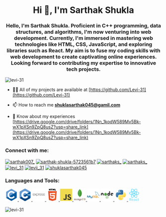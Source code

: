 <h1 align="center">Hi 👋, I'm Sarthak Shukla</h1>
<h3 align="center">Hello, I'm Sarthak Shukla. Proficient in C++ programming, data structures, and algorithms, I'm now venturing into web development. Currently, I'm immersed in mastering web technologies like HTML, CSS, JavaScript, and exploring libraries such as React. My aim is to fuse my coding skills with web development to create captivating online experiences. Looking forward to contributing my expertise to innovative tech projects.</h3>

<p align="left"> <img src="https://komarev.com/ghpvc/?username=levi-31&label=Profile%20views&color=0e75b6&style=flat" alt="levi-31" /> </p>

- 👨‍💻 All of my projects are available at [https://github.com/Levi-31](https://github.com/Levi-31)

- 📫 How to reach me **shuklasarthak045@gamil.com**

- 📄 Know about my experiences [https://drive.google.com/drive/folders/1Nn_1kodW589Mv5Bk-wX1pXSn9ZpQ8usZ?usp=share_link](https://drive.google.com/drive/folders/1Nn_1kodW589Mv5Bk-wX1pXSn9ZpQ8usZ?usp=share_link)

<h3 align="left">Connect with me:</h3>
<p align="left">
<a href="https://twitter.com/sarthak007_" target="blank"><img align="center" src="https://raw.githubusercontent.com/rahuldkjain/github-profile-readme-generator/master/src/images/icons/Social/twitter.svg" alt="sarthak007_" height="30" width="40" /></a>
<a href="https://linkedin.com/in/sarthak-shukla-5723561b7" target="blank"><img align="center" src="https://raw.githubusercontent.com/rahuldkjain/github-profile-readme-generator/master/src/images/icons/Social/linked-in-alt.svg" alt="sarthak-shukla-5723561b7" height="30" width="40" /></a>
<a href="https://instagram.com/sarthaks_" target="blank"><img align="center" src="https://raw.githubusercontent.com/rahuldkjain/github-profile-readme-generator/master/src/images/icons/Social/instagram.svg" alt="sarthaks_" height="30" width="40" /></a>
<a href="https://www.hackerrank.com/sarthaks_" target="blank"><img align="center" src="https://raw.githubusercontent.com/rahuldkjain/github-profile-readme-generator/master/src/images/icons/Social/hackerrank.svg" alt="sarthaks_" height="30" width="40" /></a>
<a href="https://codeforces.com/profile/levi_31" target="blank"><img align="center" src="https://raw.githubusercontent.com/rahuldkjain/github-profile-readme-generator/master/src/images/icons/Social/codeforces.svg" alt="levi_31" height="30" width="40" /></a>
<a href="https://www.leetcode.com/levii_31" target="blank"><img align="center" src="https://raw.githubusercontent.com/rahuldkjain/github-profile-readme-generator/master/src/images/icons/Social/leet-code.svg" alt="levii_31" height="30" width="40" /></a>
<a href="https://auth.geeksforgeeks.org/user/shuklasarthak045" target="blank"><img align="center" src="https://raw.githubusercontent.com/rahuldkjain/github-profile-readme-generator/master/src/images/icons/Social/geeks-for-geeks.svg" alt="shuklasarthak045" height="30" width="40" /></a>
</p>

<h3 align="left">Languages and Tools:</h3>
<p align="left"> <a href="https://www.cprogramming.com/" target="_blank" rel="noreferrer"> <img src="https://raw.githubusercontent.com/devicons/devicon/master/icons/c/c-original.svg" alt="c" width="40" height="40"/> </a> <a href="https://www.w3schools.com/cpp/" target="_blank" rel="noreferrer"> <img src="https://raw.githubusercontent.com/devicons/devicon/master/icons/cplusplus/cplusplus-original.svg" alt="cplusplus" width="40" height="40"/> </a> <a href="https://expressjs.com" target="_blank" rel="noreferrer"> <img src="https://raw.githubusercontent.com/devicons/devicon/master/icons/express/express-original-wordmark.svg" alt="express" width="40" height="40"/> </a> <a href="https://www.w3.org/html/" target="_blank" rel="noreferrer"> <img src="https://raw.githubusercontent.com/devicons/devicon/master/icons/html5/html5-original-wordmark.svg" alt="html5" width="40" height="40"/> </a> <a href="https://developer.mozilla.org/en-US/docs/Web/JavaScript" target="_blank" rel="noreferrer"> <img src="https://raw.githubusercontent.com/devicons/devicon/master/icons/javascript/javascript-original.svg" alt="javascript" width="40" height="40"/> </a> <a href="https://www.mongodb.com/" target="_blank" rel="noreferrer"> <img src="https://raw.githubusercontent.com/devicons/devicon/master/icons/mongodb/mongodb-original-wordmark.svg" alt="mongodb" width="40" height="40"/> </a> <a href="https://www.mysql.com/" target="_blank" rel="noreferrer"> <img src="https://raw.githubusercontent.com/devicons/devicon/master/icons/mysql/mysql-original-wordmark.svg" alt="mysql" width="40" height="40"/> </a> <a href="https://nodejs.org" target="_blank" rel="noreferrer"> <img src="https://raw.githubusercontent.com/devicons/devicon/master/icons/nodejs/nodejs-original-wordmark.svg" alt="nodejs" width="40" height="40"/> </a> <a href="https://www.python.org" target="_blank" rel="noreferrer"> <img src="https://raw.githubusercontent.com/devicons/devicon/master/icons/python/python-original.svg" alt="python" width="40" height="40"/> </a> <a href="https://reactjs.org/" target="_blank" rel="noreferrer"> <img src="https://raw.githubusercontent.com/devicons/devicon/master/icons/react/react-original-wordmark.svg" alt="react" width="40" height="40"/> </a> </p>

<p><img align="center" src="https://github-readme-stats.vercel.app/api/top-langs?username=levi-31&show_icons=true&locale=en&layout=compact" alt="levi-31" /></p>
